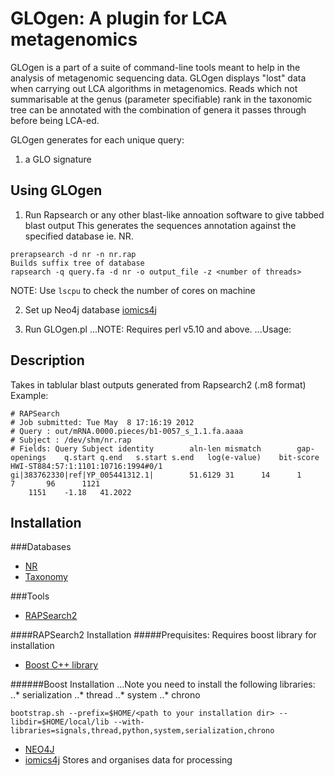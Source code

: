 GLOgen: A plugin for LCA metagenomics
======
GLOgen is a part of a suite of command-line tools meant to help in the analysis of metagenomic sequencing data. 
GLOgen displays "lost" data when carrying out LCA algorithms in metagenomics. Reads which not summarisable at the genus (parameter specifiable) rank in the taxonomic tree can be annotated with the combination of genera it passes through before being LCA-ed.

GLOgen generates for each unique query: 
1. a GLO signature 

Using GLOgen
------
1. Run Rapsearch or any other blast-like annoation software to give tabbed blast output
This generates the sequences annotation against the specified database ie. NR. 

```
prerapsearch -d nr -n nr.rap
Builds suffix tree of database
rapsearch -q query.fa -d nr -o output_file -z <number of threads>
```
NOTE: Use `lscpu` to check the number of cores on machine 

2. Set up Neo4j database
[iomics4j](https://github.com/bowenli37/iomics4j)

3. Run GLOgen.pl
...NOTE: Requires perl v5.10 and above. 
...Usage:


Description 
------
Takes in tablular blast outputs generated from Rapsearch2 (.m8 format)
Example:

```
# RAPSearch
# Job submitted: Tue May  8 17:16:19 2012
# Query : out/mRNA.0000.pieces/b1-0057_s_1.1.fa.aaaa
# Subject : /dev/shm/nr.rap
# Fields: Query Subject identity        aln-len mismatch        gap-openings    q.start q.end   s.start s.end   log(e-value)    bit-score
HWI-ST884:57:1:1101:10716:1994#0/1      gi|383762330|ref|YP_005441312.1|        51.6129 31      14      1       7       96      1121
    1151    -1.18   41.2022
```

Installation 
------

###Databases

* [NR](http://bit.ly/1rV50Tu "nr file")
* [Taxonomy](http://bit.ly/1mjqi9U)

###Tools
* [RAPSearch2](http://omics.informatics.indiana.edu/mg/RAPSearch2/ "Rapsearch2") 

####RAPSearch2 Installation 
#####Prequisites: Requires boost library for installation
* [Boost C++ library](http://www.boost.org/)	

######Boost Installation
...Note you need to install the following libraries:
..* serialization 
..* thread 
..* system 
..* chrono 

```
bootstrap.sh --prefix=$HOME/<path to your installation dir> --libdir=$HOME/local/lib --with-libraries=signals,thread,python,system,serialization,chrono
```

* [NEO4J](http://www.neo4j.org/download)
* [iomics4j](https://github.com/bowenli37/iomics4j)
Stores and organises data for processing


